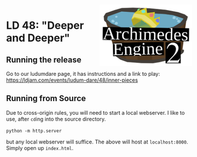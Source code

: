 <img src="https://raw.githubusercontent.com/Atomotron/archimedes2/master/logo.svg" alt="AE2 logo" width="250" align="right">

# LD 48: "Deeper and Deeper"

## Running the release

Go to our ludumdare page, it has instructions and a link to play:
https://ldjam.com/events/ludum-dare/48/inner-pieces

## Running from Source

Due to cross-origin rules, you will need to start a local webserver. I like to use, after `cd`ing into the source directory.

`python -m http.server`

but any local webserver will suffice. The above will host at `localhost:8000`. Simply open up `index.html`.
